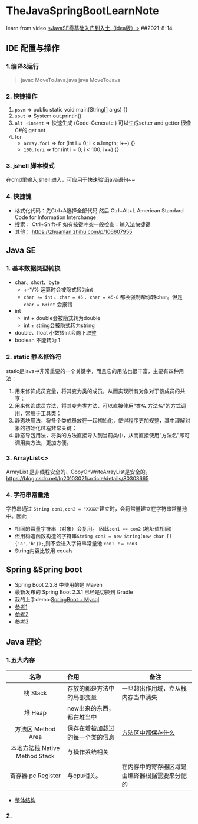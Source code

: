 # TheJavaSpringBootLearnNote
learn from video [<JavaSE零基础入门到入土（idea版）>](https://www.bilibili.com/video/BV1Yb411z7PG) ##2021-8-14 

## IDE 配置与操作

### 1.编译&运行

>   javac MoveToJava.java
>   java  MoveToJava

### 2. 快捷操作

1. `psvm`  =>   public static void main(String[] args) {}
2. `sout` =>  System.out.println()
3. `alt +insent`  => 快速生成 (Code-Generate ) 可以生成setter and getter 很像C#的 get set
4. for
   -  `array.fori`  => for (int i = 0; i < a.length; i++) {}
   - `100.fori`  => for (int i = 0; i < 100; i++) {}

### 3. jshell 脚本模式

在cmd里输入jshell 进入，可应用于快速验证java语句~~

### 4. 快捷键

- 格式化代码：先Ctrl+A选择全部代码 然后 Ctrl+Alt+L
  American Standard Code for Information Interchange
- 搜索： Ctrl+Shift+F 如有按键冲突一般检查：输入法快捷键
- 其他： https://zhuanlan.zhihu.com/p/106607955

##  Java SE

### 1. 基本数据类型转换

 - char、short、byte
   - +-*/% 运算时会被隐式转为int 
   - `char += int` 、`char = 45` 、`char = 45-8` 都会强制帮你转char。但是 `char = 6+int` 会报错
 - int
   - int + double会被隐式转为double
   - int + string会被隐式转为string
 - double、float 小数转int会向下取整
 - boolean 不能转为 1

### 2. static 静态修饰符 

static是java中非常重要的一个关键字，而且它的用法也很丰富，主要有四种用法：

1. 用来修饰成员变量，将其变为类的成员，从而实现所有对象对于该成员的共享；
2. 用来修饰成员方法，将其变为类方法，可以直接使用“类名.方法名”的方式调用，常用于工具类；
3. 静态块用法，将多个类成员放在一起初始化，使得程序更加规整，其中理解对象的初始化过程非常关键；
4. 静态导包用法，将类的方法直接导入到当前类中，从而直接使用“方法名”即可调用类方法，更加方便。

### 3. ArrayList<>

ArrayList 是非线程安全的、CopyOnWriteArrayList是安全的。 https://blog.csdn.net/lp20103021/article/details/80303665

### 4. 字符串常量池

字符串通过 `String con1,con2 = "XXXX"`建立时，会将常量建立在字符串常量池中。因此

 - 相同的常量字符串（对象）会复用。 因此`con1 == con2` (地址值相同) 
 - 但用构造函数构造的字符串`String con3 = new String(new char []{'a','b'});`,则不会进入字符串常量池 `con1 ！= con3`  
 - String内容比较用 equals

## Spring &Spring boot 

 - Spring Boot 2.2.8 中使用的是 Maven
 - 最新发布的 Spring Boot 2.3.1 已经是切换到 Gradle 
 - 我的上手demo:[SpringBoot + Mysql](https://github.com/PlagueCat-Miao/JavaSpringBoot-MySqlDemo)
 - [参考1]( https://blog.csdn.net/weixin_30950075/article/details/114030357?utm_medium=distribute.pc_relevant.none-task-blog-BlogCommendFromMachineLearnPai2-1.control&dist_request_id=&depth_1-utm_source=distribute.pc_relevant.none-task-blog-BlogCommendFromMachineLearnPai2-1.control)
 - [参考2](https://blog.csdn.net/weixin_30849591/article/details/95536112?utm_medium=distribute.pc_relevant.none-task-blog-BlogCommendFromMachineLearnPai2-5.control&dist_request_id=1328641.25339.16156287741257537&depth_1-utm_source=distribute.pc_relevant.none-task-blog-BlogCommendFromMachineLearnPai2-5.control)
 - [参考3](https://blog.csdn.net/weixin_30950075/article/details/114030357?utm_medium=distribute.pc_relevant.none-task-blog-BlogCommendFromMachineLearnPai2-1.control&dist_request_id=&depth_1-utm_source=distribute.pc_relevant.none-task-blog-BlogCommendFromMachineLearnPai2-1.contro)



## Java 理论

### 1.五大内存

|              名称              | 作用                             | 备注                                                         |
| :----------------------------: | :------------------------------- | ------------------------------------------------------------ |
|            栈 Stack            | 存放的都是方法中的局部变量       | 一旦超出作用域，立从栈内存当中消失                           |
|            堆 Heap             | new出来的东西，都在堆当中        |                                                              |
|       方法区 Method Area       | 保存在着被加载过的每一个类的信息 | [方法区中都保存什么](https://blog.csdn.net/dshf_1/article/details/87171171) |
| 本地方法栈 Native Method Stack | 与操作系统相关                   |                                                              |
|       寄存器 pc Register       | 与cpu相关。                      | 在内存中的寄存器区域是由编译器根据需要来分配的               |
 - [整体结构](https://www.zhihu.com/question/19748817)

### 2. 

